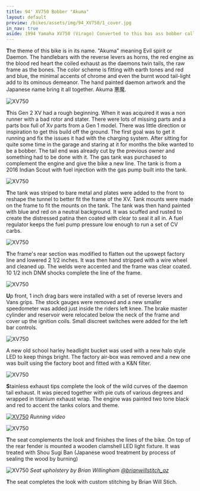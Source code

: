 ```yaml
---
title: 94' XV750 Bobber "Akuma"
layout: default
preview: /bikes/assets/img/94_XV750/1_cover.jpg
in_nav: true
aside: 1994 Yamaha XV750 (Virago) Converted to this bas ass bobber called Akuma 悪魔.
---
```


**T**he theme of this bike is in its name. "Akuma" meaning Evil spirit or Daemon. The handlebars with the reverse levers as horns, the red engine as the blood red heart the coiled exhaust as the daemons twin tails, the raw frame as the bones. The color scheme is fitting with earth tones and red and blue, the minimal accents of chrome and even the burnt wood tail-light add to its ominous demeanor. The hand painted daemon artwork and the Japanese name bring it all together. Akuma 悪魔.

![XV750](/bikes/assets/img/94_XV750/1_side.jpg#border)

**T**his Gen 2 XV had a rough beginning. When it was acquired it was a non runner with a bad rotor and stater. There were lots of missing parts and a parts box full of Xv parts from a Gen 1 model. There was little direction or inspiration to get this build off the ground. The first goal was to get it running and fix the issues it had with the charging system. After sitting for quite some time in the garage and staring at it for months the bike wanted to be a bobber. The tail end was already cut by the previous owner and something had to be done with it. The gas tank was purchased to complement the engine and give the bike a new line. The tank is from a 2016 Indian Scout with fuel injection with the gas pump built into the tank.

![XV750](/bikes/assets/img/94_XV750/IMG_2882.jpg#border)

**T**he tank was striped to bare metal and plates were added to the front to reshape the tunnel to better fit the frame of the XV. Tank mounts were made on the frame to fit the mounts on the tank. The tank was then hand painted with blue and red on a neutral background. It was scuffed and rusted to create the distressed patina then coated with clear to seal it all in. A fuel regulator keeps the fuel pump pressure low enough to run a set of CV carbs. 

![XV750](/bikes/assets/img/94_XV750/IMG_2948.jpeg#border)

**T**he frame's rear section was modified to flatten out the upswept factory line and lowered 2 1/2 inches. It was then hand stripped with a wire wheel and cleaned up. The welds were accented and the frame was clear coated. 10 1/2 inch DNM shocks complete the line of the frame.

![XV750](/bikes/assets/img/94_XV750/IMG_2919.jpeg#border)

**U**p front, 1 inch drag bars were installed with a set of reverse levers and Vans grips. The stock gauges were removed and a new smaller speedometer was added just inside the riders left knee. The brake master cylinder and reservoir were relocated below the neck of the frame and cover up the ignition coils. Small discreet switches were added for the left bar controls.

![XV750](/bikes/assets/img/94_XV750/IMG_2951.jpeg#border)

A new old school harley headlight bucket was used with a new halo style LED to keep things bright. The factory air-box was removed and a new one was built using the factory boot and fitted with a K&N filter.

![XV750](/bikes/assets/img/94_XV750/IMG_2927.jpeg#border)

**S**tainless exhaust tips complete the look of the wild curves of the daemon tail exhaust. It was pieced together with pie cuts of various degrees and wrapped in titanium exhaust wrap. The engine was painted two tone black and red to accent the tanks colors and theme.

[![XV750](/bikes/assets/img/94_XV750/1_side_play.png#border)](/bikes/builds/yamaha_xv750_video "Listen to it run")
*Running video*

![XV750](/bikes/assets/img/94_XV750/IMG_2916.jpeg#border)

**T**he seat complements the look and finishes the lines of the bike. On top of the rear fender is mounted a wooden clamshell LED light fixture. It was treated with Shou Sugi Ban (Japanese wood treatment by process of sealing the wood by burning)

![XV750](/bikes/assets/img/94_XV750/imagejpeg_0.JPG#border)
*Seat upholstery by Brian Willingham [@brianwillstitch_az](https://www.instagram.com/brianwillstitch_az/)*

**T**he seat completes the look with custom stitching by Brian Will Stich.